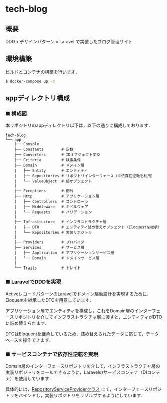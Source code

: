 # tech-blog

## 概要

DDD x デザインパターン x Laravel で実装したブログ管理サイト

## 環境構築

ビルドとコンテナの構築を行います．

```sh
$ docker-compose up -d
````

## appディレクトリ構成

### ■ 構成図

本リポジトリのappディレクトリ以下は，以下の通りに構成しております．

```
tech-blog
└── app
    ├── Console
    ├── Constants        # 定数
    ├── Converters       # IDオブジェクト変換
    ├── Criteria         # 検索条件
    ├── Domain           # ドメイン層
    |   ├── Entity       # エンティティ
    |   ├── Repositories # リポジトリインターフェース（※依存性逆転を利用）
    |   └── ValueObject  # 値オブジェクト
    |
    ├── Exceptions       # 例外
    ├── Http             # アプリケーション層
    |   ├── Controllers  # コントローラ
    |   ├── Middleware   # ミドルウェア
    |   └── Requests     # バリデーション
    |
    ├── Infrastructure   # インフラストラクチャ層
    |   ├── DTO          # エンティティ詰め替えオブジェクト（Eloquestを継承）
    |   └── Repositories # 実装リポジトリ
    |
    ├── Providers        # プロバイダー
    ├── Services         # サービス層
    |   ├── Application  # アプリケーションサービス層
    |   └── Domain       # ドメインサービス層
    |
    └── Traits           # トレイト
```

### ■ LaravelでDDDを実現

ActiveレコードパターンのLaravelでドメイン駆動設計を実現するために，Eloquentを継承したDTOを用意しています．

アプリケーション層でエンティティを構成し，これをDomain層のインターフェースリポジトリを介してインフラストラクチャ層に渡すと，エンティティがDTOに詰め替えられます．

DTOはEloquentを継承しているため，詰め替えられたデータに応じて，データベースを操作できます．

### ■ サービスコンテナで依存性逆転を実現

Domain層のインターフェースリポジトリを介して，インフラストラクチャ層の実装リポジトリをコールできるように，Laravelのサービスコンテナ（DIコンテナ）を使用しています．

具体的には，[RepositoryServiceProviderクラス](https://github.com/Hiroki-IT/tech-blog/blob/develop/app/Providers/RepositoryServiceProvider.php) にて，インターフェースリポジトリをバインドし，実装リポジトリをリゾルブするようにしています．
